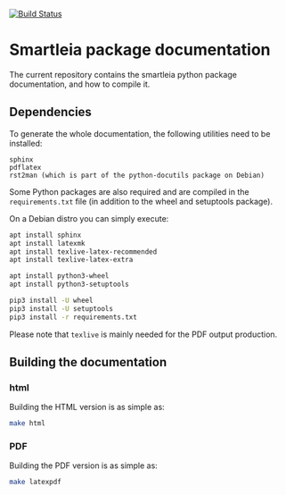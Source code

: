 [![Build Status](https://travis-ci.com/cw-leia/smartleia-doc.svg?branch=master)](https://travis-ci.com/cw-leia/smartleia-doc)

# Smartleia package documentation 

The current repository contains the smartleia python package documentation, and how
to compile it.

## Dependencies

To generate the whole documentation, the following utilities need to be installed:

```
sphinx
pdflatex
rst2man (which is part of the python-docutils package on Debian)
```

Some Python packages are also required and are compiled in the `requirements.txt` file
(in addition to the wheel and setuptools package).

On a Debian distro you can simply execute:

```sh
apt install sphinx
apt install latexmk 
apt install texlive-latex-recommended
apt install texlive-latex-extra

apt install python3-wheel
apt install python3-setuptools

pip3 install -U wheel
pip3 install -U setuptools
pip3 install -r requirements.txt
```

Please note that `texlive` is mainly needed for the PDF output production.

## Building the documentation


### html 

Building the HTML version is as simple as:

```sh
make html
```

### PDF

Building the PDF version is as simple as:

```sh
make latexpdf
```


